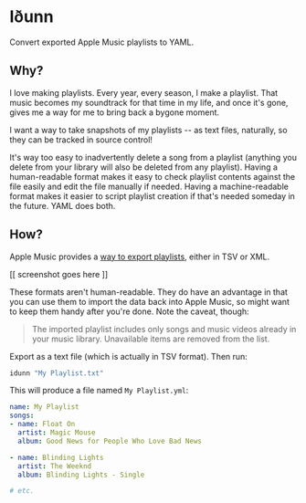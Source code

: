 # Iðunn

Convert exported Apple Music playlists to YAML.

## Why?

I love making playlists. Every year, every season, I make a playlist. That music becomes my soundtrack for that time in my life, and once it's gone, gives me a way for me to bring back a bygone moment.

I want a way to take snapshots of my playlists -- as text files, naturally, so they can be tracked in source control!

It's way too easy to inadvertently delete a song from a playlist (anything you delete from your library will also be deleted from any playlist). Having a human-readable format makes it easy to check playlist contents against the file easily and edit the file manually if needed. Having a machine-readable format makes it easier to script playlist creation if that's needed someday in the future. YAML does both.

## How?

Apple Music provides a [way to export playlists](https://support.apple.com/guide/music/save-a-copy-of-your-playlists-mus27cd5060f/mac), either in TSV or XML.

[[ screenshot goes here ]]

These formats aren't human-readable. They do have an advantage in that you can use them to import the data back into Apple Music, so might want to keep them handy after you're done. Note the caveat, though:

> The imported playlist includes only songs and music videos already in your music library. Unavailable items are removed from the list.

Export as a text file (which is actually in TSV format). Then run:

```sh
idunn "My Playlist.txt"
```

This will produce a file named `My Playlist.yml`:

```yml
name: My Playlist
songs:
- name: Float On
  artist: Magic Mouse
  album: Good News for People Who Love Bad News

- name: Blinding Lights
  artist: The Weeknd
  album: Blinding Lights - Single

# etc.
```